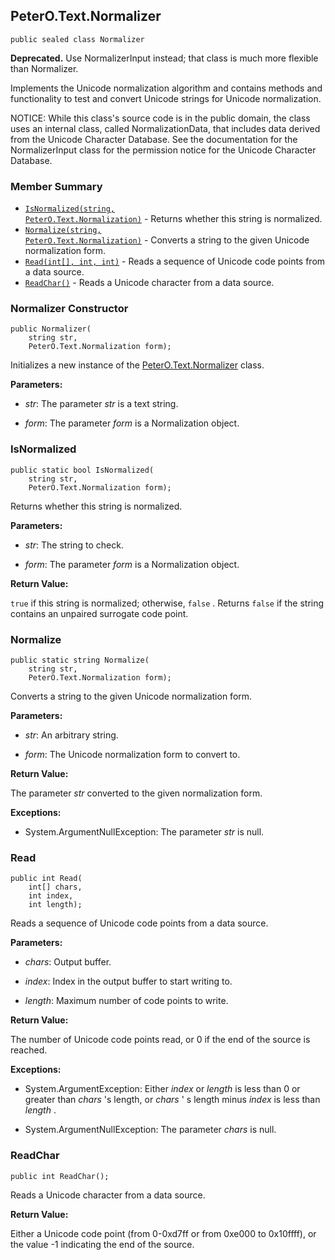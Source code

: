 ## PeterO.Text.Normalizer

    public sealed class Normalizer

<b>Deprecated.</b> Use NormalizerInput instead; that class is much more flexible than Normalizer.

Implements the Unicode normalization algorithm and contains methods and functionality to test and convert Unicode strings for Unicode normalization.

NOTICE: While this class's source code is in the public domain, the class uses an internal class, called NormalizationData, that includes data derived from the Unicode Character Database. See the documentation for the NormalizerInput class for the permission notice for the Unicode Character Database.

### Member Summary
* <code>[IsNormalized(string, PeterO.Text.Normalization)](#IsNormalized_string_PeterO_Text_Normalization)</code> - Returns whether this string is normalized.
* <code>[Normalize(string, PeterO.Text.Normalization)](#Normalize_string_PeterO_Text_Normalization)</code> - Converts a string to the given Unicode normalization form.
* <code>[Read(int[], int, int)](#Read_int_int_int)</code> - Reads a sequence of Unicode code points from a data source.
* <code>[ReadChar()](#ReadChar)</code> - Reads a Unicode character from a data source.

<a id="Void_ctor_String_Normalization"></a>
### Normalizer Constructor

    public Normalizer(
        string str,
        PeterO.Text.Normalization form);

Initializes a new instance of the [PeterO.Text.Normalizer](PeterO.Text.Normalizer.md) class.

<b>Parameters:</b>

 * <i>str</i>: The parameter <i>str</i>
is a text string.

 * <i>form</i>: The parameter <i>form</i>
is a Normalization object.

<a id="IsNormalized_string_PeterO_Text_Normalization"></a>
### IsNormalized

    public static bool IsNormalized(
        string str,
        PeterO.Text.Normalization form);

Returns whether this string is normalized.

<b>Parameters:</b>

 * <i>str</i>: The string to check.

 * <i>form</i>: The parameter <i>form</i>
is a Normalization object.

<b>Return Value:</b>

 `true`  if this string is normalized; otherwise, `false`  . Returns `false`  if the string contains an unpaired surrogate code point.

<a id="Normalize_string_PeterO_Text_Normalization"></a>
### Normalize

    public static string Normalize(
        string str,
        PeterO.Text.Normalization form);

Converts a string to the given Unicode normalization form.

<b>Parameters:</b>

 * <i>str</i>: An arbitrary string.

 * <i>form</i>: The Unicode normalization form to convert to.

<b>Return Value:</b>

The parameter <i>str</i>
converted to the given normalization form.

<b>Exceptions:</b>

 * System.ArgumentNullException:
The parameter <i>str</i>
is null.

<a id="Read_int_int_int"></a>
### Read

    public int Read(
        int[] chars,
        int index,
        int length);

Reads a sequence of Unicode code points from a data source.

<b>Parameters:</b>

 * <i>chars</i>: Output buffer.

 * <i>index</i>: Index in the output buffer to start writing to.

 * <i>length</i>: Maximum number of code points to write.

<b>Return Value:</b>

The number of Unicode code points read, or 0 if the end of the source is reached.

<b>Exceptions:</b>

 * System.ArgumentException:
Either <i>index</i>
or <i>length</i>
is less than 0 or greater than <i>chars</i>
's length, or <i>chars</i>
' s length minus <i>index</i>
is less than <i>length</i>
.

 * System.ArgumentNullException:
The parameter <i>chars</i>
is null.

<a id="ReadChar"></a>
### ReadChar

    public int ReadChar();

Reads a Unicode character from a data source.

<b>Return Value:</b>

Either a Unicode code point (from 0-0xd7ff or from 0xe000 to 0x10ffff), or the value -1 indicating the end of the source.
